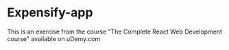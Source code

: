 ﻿# Expensify-app

This is an exercise from the course "The Complete React Web Development course" available on uDemy.com
